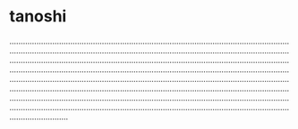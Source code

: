 # tanoshi
..........................................................................................................................................................................................................................................................................................................................................................................................................................................................................................................................................................................................................................................................................................................................................................................................................................................................................................................................................................................................................................................................